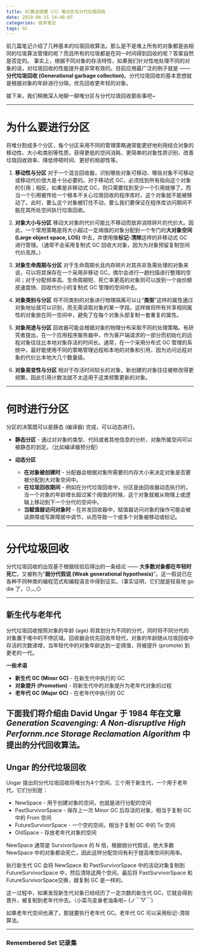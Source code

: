 ```yaml
---
title: GC算法梳理（六）堆分区与分代垃圾回收
date: 2019-08-15 14:48:07
categories: 技术笔记
tags: GC
---
```


前几篇笔记介绍了几种基本的垃圾回收算法，那么是不是堆上所有的对象都是由相同的垃圾算法管理的呢？而且所有的垃圾都是在同一时间得到回收的呢？答案自然是否定的。
事实上，根据不同对象的存活特性，如果我们针对性地处理不同的对象的话，对垃圾回收的性能提升是非常有效的。目前应用最广泛的例子就是 —— **分代垃圾回收 (Generational garbage collection)**。分代垃圾回收的基本思想就是根据对象的年龄进行分隔，优先回收更年轻的对象。

接下来，我们稍微深入地聊一聊堆分区与分代垃圾回收那些事吧~
<!--more-->
---
# 为什么要进行分区
将堆分割成多个分区，每个分区采用不同的管理策略通常能更好地利用结合对象的移动性、大小和类别等性质，获得更低的空间消耗、更简单的对象性质识别、改善垃圾回收效率、降低停顿时间、更好的局部性等。

1. **移动性与分区**
对于一个混合回收器，识别哪些对象可移动、哪些对象不可移动或移动代价很大是十分必要的。对于移动式 GC，必须找到所有指向这个对象的引用；相反，如果是非移动式 GC，则只需要找到至少一个引用就够了。而当一个引用被传给一个根本不关心垃圾回收的程序库时，这个对象就不能被移动了。此时，要么这个对象被钉住不动，要么我们要保证在程序库访问期间不能在其所处空间执行垃圾回收。

2. **对象大小与分区**
移动大对象的代价可能比不移动而放弃消除碎片的代价大。因此，一个常用策略是将大小超过一定阈值的对象分配到一个专门的**大对象空间 (Large object space, LOS)** 中去，并使用像**标记-清除**这样的非移动式 GC 进行管理。（通常不会采用复制式 GC 回收大对象，因为为对象预留复制空间代价高昂。）

3. **对象生命周期与分区**
对于生命周期长且内存碎片对其并非急需处理的对象来说，可以将其保存在一个采用非移动 GC，偶尔会进行一趟扫描进行整理的空间；对于分配频率高、生命周期短、死亡率更高的对象则可以放到一个由份额皮速度快、回收代价小的复制式 GC 管理的空间中去。

4. **对象类别与分区**
将不同类别的对象进行物理隔离可以让“**类型**”这样的属性通过对象地址就可以识别，而无需读取对象的某一字段。这样做将所有共享相同属性的对象放在同一空间中，避免了在每个对象头部复制一套重复的属性。

5. **对象用途与分区**
回收器可能会根据对象的物理分布采取不同的处理策略。有研究者提出，在一个应用程序服务器中，作为客户端请求的一部分而初始化的远程对象往往比本地对象存活的时间长。通常，在一个采用分布式 GC 管理的系统中，最好能使用不同的策略管理远程和本地的对象和引用，因为访问远程对象的代价比本地大几个数量级。

6. **对象易变性与分区**
相对于存活时间较长的对象，新创建的对象往往被修改得更频繁，因此引用计数法就不太适用于这类频繁更新的对象。

---
# 何时进行分区
分区的决策既可以是静态 (编译器) 完成，可以动态进行。
* **静态分区** - 通过对对象的类型、代码或者其他信息的分析，对象所属空间可以被静态的划定。（比如编译器预分配）

* **动态分区**
    * **在对象被创建时** - 分配器会根据对象所需要的内存大小来决定对象是否要被分配到大对象空间中。
    * **在垃圾回收期间** - 例如在分代垃圾回收中，分区是由回收器动态执行的，当一个对象的年龄增长超过某个阈值的时候，这个对象就被从物理上或逻辑上移动到下一个分代的空间中。
    * **当赋值器访问对象时** - 在并发回收器中，赋值器访问对象的操作可能会被读屏障或写屏障居中调节，从而导致一个或多个对象被移动或标记。

---
# 分代垃圾回收
分代垃圾回收的出现基于根据经验后得出的一条结论 —— **大多数对象都在年轻时死亡**，又被称为“**弱分代假说 (Weak generational hypothesis)**”。这一假说已在各种不同种类的编程范式和编程语言中得到证实。（事实证明，它们就是轻易地 go die 了，⊙︿⊙

---
## 新生代与老年代
分代垃圾回收按照对象的年龄 (age) 将其划分为不同的分代，同时将不同分代的对象置于堆中的不停区域。回收器会优先回收年轻代，对象的年龄随从垃圾回收中存活的次数递增，当年轻代中的对象年龄达到一定阈值，将被提升 (promote) 到更老的一代。

**一些术语**
* **新生代 GC (Minor GC)** - 在新生代中执行的 GC
* **对象提升 (Promotion)** - 将新生代中的对象提升为老年代对象的过程
* **老年代 GC (Major GC)** - 在老年代中执行的 GC

下面我们将介绍由 David Ungar 于 1984 年在文章 *Generation Scavenging: A Non-disruptlve High Perfornm.nce
Storage Reclamation Algorithm* 中提出的分代回收算法。
---
## Ungar 的分代垃圾回收
Ungar 提出的分代垃圾回收将堆分为4个空间，三个用于新生代，一个用于老年代，它们分别是：
* NewSpace - 用于创建对象的空间，也就是进行分配的空间
* PastSurvivorSpace - 保存上一次 Minor GC 后存活的对象，相当于复制 GC 中的 From 空间
* FutureSurvivorSpace - 一个空的空间，相当于复制 GC 中的 To 空间
* OldSpace - 存放老年代对象的空间

NewSpace 通常是 SurvivorSpace 的 N 倍，根据弱分代假说，绝大多数 NewSpace 中的对象都会死亡，因此这样分配空间有利于提高堆空间利用率。

执行新生代 GC 会将 NewSpace 和 PastSurvivorSpace 中的活动对象复制到 FutureSurvivorSpace 中，然后清除这两个空间，最后将 PastSurvivorSpace 和 FutureSurvivorSpace交换，跟复制 GC 是一样的。

这一过程中，如果发现新生代对象已经经历了一定次数的新生代 GC，它就会得到晋升，被复制到老年代中去。（小菜鸟变身老油条啦~ (ノ￣▽￣)

如果老年代空间也满了，那就要执行老年代 GC。老年代 GC 可以采用标记-清除算法。

---
### Remembered Set 记录集

